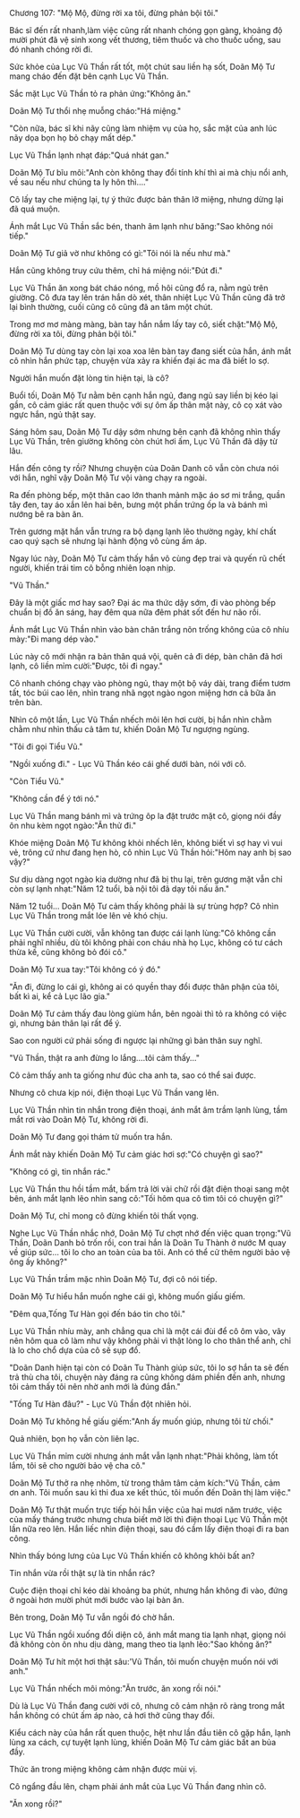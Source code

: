 




Chương 107: "Mộ Mộ, đừng rời xa tôi, đừng phản bội tôi."


Bác sĩ đến rất nhanh,làm việc cũng rất nhanh chóng gọn gàng, khoảng độ mười phút đã vệ sinh xong vết thương, tiêm thuốc và cho thuốc uống, sau đó nhanh chóng rời đi.

Sức khỏe của Lục Vũ Thần rất tốt, một chút sau liền hạ sốt, Doãn Mộ Tư mang cháo đến đặt bên cạnh Lục Vũ Thần.

Sắc mặt Lục Vũ Thần tỏ ra phản ứng:"Không ăn."

Doãn Mộ Tư thổi nhẹ muỗng cháo:"Há miệng."

"Còn nữa, bác sĩ khi nãy cũng làm nhiệm vụ của họ, sắc mặt của anh lúc nãy dọa bọn họ bỏ chạy mất dép."

Lục Vũ Thần lạnh nhạt đáp:"Quá nhát gan."

Doãn Mộ Tư bĩu môi:"Anh còn không thay đổi tính khí thì ai mà chịu nổi anh, về sau nếu như chúng ta ly hôn thì…."

Cô lấy tay che miệng lại, tự ý thức được bản thân lỡ miệng, nhưng dừng lại đã quá muộn.

Ánh mắt Lục Vũ Thần sắc bén, thanh âm lạnh như băng:"Sao không nói tiếp."

Doãn Mộ Tư giả vờ như không có gì:"Tôi nói là nếu như mà."

Hắn cũng không truy cứu thêm, chỉ há miệng nói:"Đút đi."

Lục Vũ Thần ăn xong bát cháo nóng, mồ hôi cũng đổ ra, nằm ngủ trên giường. Cô đưa tay lên trán hắn dò xét, thân nhiệt Lục Vũ Thần cũng đã trở lại bình thường, cuối cũng cô cũng đã an tâm một chút.

Trong mơ mơ màng màng, bàn tay hắn nắm lấy tay cô, siết chặt:"Mộ Mộ, đừng rời xa tôi, đừng phản bội tôi."

Doãn Mộ Tư dùng tay còn lại xoa xoa lên bàn tay đang siết của hắn, ánh mắt cô nhìn hắn phức tạp, chuyện vừa xảy ra khiến đại ác ma đã biết lo sợ.

Người hắn muốn đặt lòng tin hiện tại, là cô?



Buổi tối, Doãn Mộ Tư nằm bên cạnh hắn ngủ, đang ngủ say liền bị kéo lại gần, cô cảm giác rất quen thuộc với sự ôm ấp thân mật này, cô cọ xát vào ngực hắn, ngủ thật say.

Sáng hôm sau, Doãn Mộ Tư dậy sớm nhưng bên cạnh đã không nhìn thấy Lục Vũ Thần, trên giường không còn chút hơi ấm, Lục Vũ Thần đã dậy từ lâu.

Hắn đến công ty rồi? Nhưng chuyện của Doãn Danh cô vẫn còn chưa nói với hắn, nghĩ vậy Doãn Mộ Tư vội vàng chạy ra ngoài.

Ra đến phòng bếp, một thân cao lớn thanh mảnh mặc áo sơ mi trắng, quần tây đen, tay áo xắn lên hai bên, bưng một phần trứng ốp la và bánh mì nướng bê ra bàn ăn.

Trên gương mặt hắn vẫn trưng ra bộ dạng lạnh lẽo thường ngày, khí chất cao quý sạch sẽ nhưng lại hành động vô cùng ấm áp.

Ngay lúc này, Doãn Mộ Tư cảm thấy hắn vô cùng đẹp trai và quyến rũ chết người, khiến trái tim cô bỗng nhiên loạn nhịp.

"Vũ Thần."

Đây là một giấc mơ hay sao? Đại ác ma thức dậy sớm, đi vào phòng bếp chuẩn bị đồ ăn sáng, hay đêm qua nữa đêm phát sốt đến hư não rồi.

Ánh mắt Lục Vũ Thần nhìn vào bàn chân trắng nõn trống không của cô nhíu mày:"Đi mang dép vào."

Lúc này cô mới nhận ra bản thân quá vội, quên cả đi dép, bàn chân đã hơi lạnh, cô liền mỉm cười:"Được, tôi đi ngay."

Cô nhanh chóng chạy vào phòng ngủ, thay một bộ váy dài, trang điểm tươm tất, tóc búi cao lên, nhìn trang nhã ngọt ngào ngon miệng hơn cả bữa ăn trên bàn.

Nhìn cô một lần, Lục Vũ Thần nhếch môi lên hơi cười, bị hắn nhìn chằm chằm như nhìn thấu cả tâm tư, khiến Doãn Mộ Tư ngượng ngùng.

"Tôi đi gọi Tiểu Vũ."

"Ngồi xuống đi." - Lục Vũ Thần kéo cái ghế dưới bàn, nói với cô.

"Còn Tiểu Vũ."

"Không cần để ý tới nó."

Lục Vũ Thần mang bánh mì và trứng ôp la đặt trước mặt cô, giọng nói đầy ôn nhu kèm ngọt ngào:"Ăn thử đi."

Khóe miệng Doãn Mộ Tư không khỏi nhếch lên, không biết vì sợ hay vì vui vẻ, trông cứ như đang hẹn hò, cô nhìn Lục Vũ Thần hỏi:"Hôm nay anh bị sao vậy?"

Sư dịu dàng ngọt ngào kia dường như đã bị thu lại, trên gương mặt vẫn chỉ còn sự lạnh nhạt:"Năm 12 tuổi, bà nội tôi đã dạy tôi nấu ăn."

Năm 12 tuổi… Doãn Mộ Tư cảm thấy không phải là sự trùng hợp? Cô nhìn Lục Vũ Thần trong mắt lóe lên vẻ khó chịu.

Lục Vũ Thần cười cười, vẫn không tan được cái lạnh lùng:"Cô không cần phải nghĩ nhiều, dù tôi không phải con cháu nhà họ Lục, không có tư cách thừa kế, cũng không bỏ đói cô."

Doãn Mộ Tư xua tay:"Tôi không có ý đó."



"Ăn đi, đừng lo cái gì, không ai có quyền thay đổi được thân phận của tôi, bất kì ai, kể cả Lục lão gia."

Doãn Mộ Tư cảm thấy đau lòng giùm hắn, bên ngoài thì tỏ ra không có việc gì, nhưng bản thân lại rất để ý.

Sao con người cứ phải sống đi ngược lại những gì bản thân suy nghĩ.

"Vũ Thần, thật ra anh đừng lo lắng….tôi cảm thấy…"

Cô cảm thấy anh ta giống như đúc cha anh ta, sao có thể sai được.

Nhưng cô chưa kịp nói, điện thoại Lục Vũ Thần vang lên.

Lục Vũ Thần nhìn tin nhắn trong điện thoại, ánh mắt âm trầm lạnh lùng, tầm mắt rơi vào Doãn Mộ Tư, không rời đi.

Doãn Mộ Tư đang gọi thám tử muốn tra hắn.

Ánh mắt này khiến Doãn Mộ Tư cảm giác hơi sợ:"Có chuyện gì sao?"

"Không có gì, tin nhắn rác."

Lục Vũ Thần thu hồi tầm mắt, bấm trả lời vài chữ rồi đặt điện thoại sang một bên, ánh mắt lạnh lẽo nhìn sang cô:"Tối hôm qua cô tìm tôi có chuyện gì?"

Doãn Mộ Tư, chỉ mong cô đừng khiến tôi thất vọng.

Nghe Lục Vũ Thần nhắc nhớ, Doãn Mộ Tư chợt nhớ đến việc quan trọng:"Vũ Thần, Doãn Danh bỏ trốn rồi, con trai hắn là Doãn Tu Thành ở nước M quay về giúp sức… tôi lo cho an toàn của ba tôi. Anh có thể cử thêm người bảo vệ ông ấy không?"

Lục Vũ Thần trầm mặc nhìn Doãn Mộ Tư, đợi cô nói tiếp.

Doãn Mộ Tư hiểu hắn muốn nghe cái gì, không muốn giấu giếm.

"Đêm qua,Tống Tư Hàn gọi đến báo tin cho tôi."

Lục Vũ Thần nhíu mày, anh chẳng qua chỉ là một cái đùi để cô ôm vào, vây nên hôm qua cô làm như vậy không phải vì thật lòng lo cho thân thể anh, chỉ là lo cho chổ dựa của cô sẽ sụp đổ.

"Doãn Danh hiện tại còn có Doãn Tu Thành giúp sức, tôi lo sợ hắn ta sẽ đến trả thù cha tôi, chuyện này đáng ra cũng không dám phiền đến anh, nhưng tôi cảm thấy tôi nên nhờ anh mới là đúng đắn."

"Tống Tư Hàn đâu?" - Lục Vũ Thần đột nhiên hỏi.

Doãn Mộ Tư không hề giấu giếm:"Anh ấy muốn giúp, nhưng tôi từ chối."

Quả nhiên, bọn họ vẫn còn liên lạc.



Lục Vũ Thần mỉm cười nhưng ánh mắt vẫn lạnh nhạt:"Phải không, làm tốt lắm, tôi sẽ cho người bảo vệ cha cô."

Doãn Mộ Tư thở ra nhẹ nhõm, từ trong thâm tâm cảm kích:"Vũ Thần, cảm ơn anh. Tôi muốn sau kì thi đua xe kết thúc, tôi muốn đến Doãn thị làm việc."

Doãn Mộ Tư thật muốn trực tiếp hỏi hắn việc của hai mươi năm trước, việc của mấy tháng trước nhưng chưa biết mở lời thì điện thoại Lục Vũ Thần một lần nữa reo lên. Hắn liếc nhìn điện thoại, sau đó cầm lấy điện thoại đi ra ban công.

Nhìn thấy bóng lưng của Lục Vũ Thần khiến cô không khỏi bất an?

Tin nhắn vừa rồi thật sự là tin nhắn rác?

Cuộc điện thoại chỉ kéo dài khoảng ba phút, nhưng hắn không đi vào, đứng ở ngoài hơn mười phút mới bước vào lại bàn ăn.

Bên trong, Doãn Mộ Tư vẫn ngồi đó chờ hắn.

Lục Vũ Thần ngồi xuống đối diện cô, ánh mắt mang tia lạnh nhạt, giọng nói đã không còn ôn nhu dịu dàng, mang theo tia lạnh lẽo:"Sao không ăn?"

Doãn Mộ Tư hít một hơi thật sâu:'Vũ Thần, tôi muốn chuyện muốn nói với anh."

Lục Vũ Thần nhếch môi mỏng:"Ăn trước, ăn xong rồi nói."

Dù là Lục Vũ Thần đang cười với cô, nhưng cô cảm nhận rõ ràng trong mắt hắn không có chút ấm áp nào, cả hơi thở cũng thay đổi.

Kiểu cách này của hắn rất quen thuộc, hệt như lần đầu tiên cô gặp hắn, lạnh lùng xa cách, cự tuyệt lạnh lùng, khiến Doãn Mộ Tư cảm giác bất an bủa đầy.

Thức ăn trong miệng không cảm nhận được mùi vị.

Cô ngẩng đầu lên, chạm phải ánh mắt của Lục Vũ Thần đang nhìn cô.

"Ăn xong rồi?"




